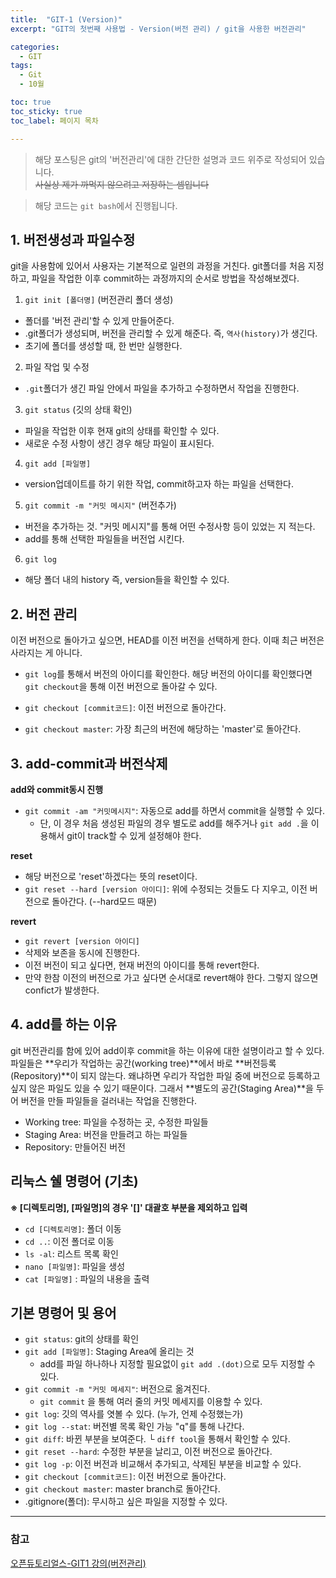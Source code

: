 ```yaml
---
title:  "GIT-1 (Version)"
excerpt: "GIT의 첫번째 사용법 - Version(버전 관리) / git을 사용한 버전관리"

categories:
  - GIT
tags:
  - Git
  - 10월

toc: true
toc_sticky: true
toc_label: 페이지 목차

---
```


> 해당 포스팅은 git의 '버전관리'에 대한 간단한 설명과 코드 위주로 작성되어 있습니다.   
~~사실상 제가 까먹지 않으려고 저장하는 셈입니다~~  

> 해당 코드는 `git bash`에서 진행됩니다. 

## 1. 버전생성과 파일수정
  git을 사용함에 있어서 사용자는 기본적으로 일련의 과정을 거친다. git폴더를 처음 지정하고, 파일을 작업한 이후 commit하는 과정까지의 순서로 방법을 작성해보겠다.

  1. `git init [폴더명]` (버전관리 폴더 생성)
  - 폴더를 '버전 관리'할 수 있게 만들어준다.  
  - .git폴더가 생성되며, 버전을 관리할 수 있게 해준다. 즉, `역사(history)`가 생긴다.
  - 초기에 폴더를 생성할 때, 한 번만 실행한다.  


  2. 파일 작업 및 수정
  - `.git`폴더가 생긴 파일 안에서 파일을 추가하고 수정하면서 작업을 진행한다.
  

  3. `git status` (깃의 상태 확인)
  - 파일을 작업한 이후 현재 git의 상태를 확인할 수 있다.
  - 새로운 수정 사항이 생긴 경우 해당 파일이 표시된다.


  4. `git add [파일명]` 
  - version업데이트를 하기 위한 작업, commit하고자 하는 파일을 선택한다.


  5. `git commit -m "커밋 메시지"` (버전추가)
  -  버전을 추가하는 것. "커밋 메시지"를 통해 어떤 수정사항 등이 있었는 지 적는다.
  - add를 통해 선택한 파일들을 버전업 시킨다. 


  6. `git log`
  - 해당 폴더 내의 history 즉, version들을 확인할 수 있다.

## 2. 버전 관리
 이전 버전으로 돌아가고 싶으면, HEAD를 이전 버전을 선택하게 한다. 이때 최근 버전은 사라지는 게 아니다.

- `git log`를 통해서 버전의 아이디를 확인한다. 해당 버전의 아이디를 확인했다면 `git checkout`을 통해 이전 버전으로 돌아갈 수 있다.

- `git checkout [commit코드]`: 이전 버전으로 돌아간다.
- `git checkout master`: 가장 최근의 버전에 해당하는 'master'로 돌아간다.


## 3. add-commit과 버전삭제

**add와 commit동시 진행**
- `git commit -am "커밋메시지"`: 자동으로 add를 하면서 commit을 실행할 수 있다. 
  - 단, 이 경우 처음 생성된 파일의 경우 별도로 add를 해주거나 `git add .`을 이용해서 git이 track할 수 있게 설정해야 한다.

**reset**
- 해당 버전으로 'reset'하겠다는 뜻의 reset이다.  
- `git reset --hard [version 아이디]`: 위에 수정되는 것들도 다 지우고, 이전 버전으로 돌아간다. (--hard모드 때문)

**revert**
- `git revert [version 아이디]`  
- 삭제와 보존을 동시에 진행한다. 
- 이전 버전이 되고 싶다면, 현재 버전의 아이디를 통해 revert한다. 
- 만약 한참 이전의 버전으로 가고 싶다면 순서대로 revert해야 한다. 그렇지 않으면 confict가 발생한다. 


## 4. add를 하는 이유
git 버전관리를 함에 있어 add이후 commit을 하는 이유에 대한 설명이라고 할 수 있다. 파일들은 **우리가 작업하는 공간(working tree)**에서 바로 **버전등록(Repository)**이 되지 않는다. 왜냐하면 우리가 작업한 파일 중에 버전으로 등록하고 싶지 않은 파일도 있을 수 있기 때문이다. 그래서 **별도의 공간(Staging Area)**을 두어 버전을 만들 파일들을 걸러내는 작업을 진행한다. 

- Working tree: 파일을 수정하는 곳, 수정한 파일들
- Staging Area: 버전을 만들려고 하는 파일들
- Repository: 만들어진 버전

## 리눅스 쉘 명령어 (기초)

**※ [디렉토리명], [파일명]의 경우 '[]' 대괄호 부분을 제외하고 입력**

- `cd [디렉토리명]`: 폴더 이동
- `cd ..`: 이전 폴더로 이동
- `ls -al`: 리스트 목록 확인
- `nano [파일명]`: 파일을 생성
- `cat [파일명]` : 파일의 내용을 출력

## 기본 명령어 및 용어

- `git status`: git의 상태를 확인
- `git add [파일명]`: Staging Area에 올리는 것 
  - add를 파일 하나하나 지정할 필요없이 `git add .(dot)`으로 모두 지정할 수 있다.
- `git commit -m "커밋 메세지"`: 버전으로 옮겨진다.
  - `git commit` 을 통해 여러 줄의 커밋 메세지를 이용할 수 있다.
- `git log`: 깃의 역사를 엿볼 수 있다. (누가, 언제 수정했는가)
- `git log --stat`: 버전별 목록 확인 가능 "q"를 통해 나간다.
- `git diff`: 바뀐 부분을 보여준다.
└ `diff tool`을 통해서 확인할 수 있다. 
- `git reset --hard`: 수정한 부분을 날리고, 이전 버전으로 돌아간다.
- `git log -p`: 이전 버전과 비교해서 추가되고, 삭제된 부분을 비교할 수 있다.
- `git checkout [commit코드]`: 이전 버전으로 돌아간다.
- `git checkout master`: master branch로 돌아간다.
- .gitignore(폴더): 무시하고 싶은 파일을 지정할 수 있다. 

----------


### 참고
[오픈듀토리얼스-GIT1 강의(버전관리)](https://opentutorials.org/course/3839)